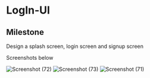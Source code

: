 # LogIn-UI
## Milestone
Design  a splash screen, login screen and signup screen 

Screenshots below


![Screenshot (72)](https://user-images.githubusercontent.com/60433438/149858562-8bf46433-ae56-4812-acd2-5cc0ad323155.png)
![Screenshot (73)](https://user-images.githubusercontent.com/60433438/149858574-689326a0-3ec2-4fe6-a350-4f7bfc1cb6f0.png)
![Screenshot (71)](https://user-images.githubusercontent.com/60433438/149858582-b3473750-a900-4918-9f12-d066a3c70cf0.png)
